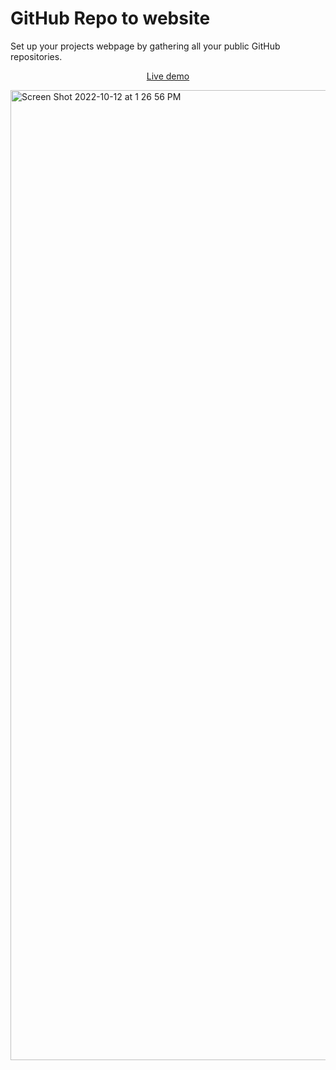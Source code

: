 # GitHub Repo to website
Set up your projects webpage by gathering all your public GitHub repositories.

<p align="center"><a class="live_demo" href="https://cerfmetal.com/projects">Live demo</a></p>

<img width="1552" alt="Screen Shot 2022-10-12 at 1 26 56 PM" src="https://user-images.githubusercontent.com/47288189/195408857-289fff56-3a3c-4417-8eb7-25f39d2707d3.png">
